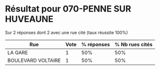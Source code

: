 # Résultat pour 070-PENNE SUR HUVEAUNE

Sur 2 réponses dont 2 avec une rue cité (taux réussite 100%)

| Rue | Vote | % réponses | % Nb rues cités|
|-----|------|------------|----------------|
| LA GARE | 1 | 50% | 50%|
| BOULEVARD VOLTAIRE | 1 | 50% | 50%|

